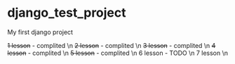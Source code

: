 # django_test_project
My first django project

<del>1 lesson</del>  - complited \n
<del>2 lesson</del> - complited \n
<del>3 lesson</del>  - complited \n
<del>4 lesson</del>  - complited \n
<del>5 lesson</del> - complited \n
6 lesson - TODO \n
7 lesson \n
